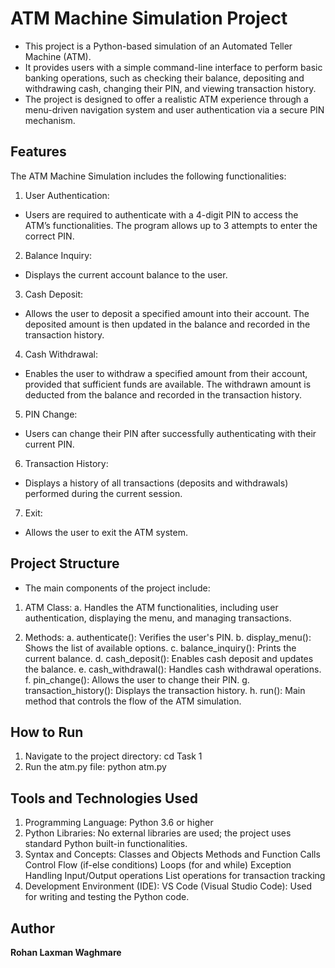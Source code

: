 # ATM Machine Simulation Project
- This project is a Python-based simulation of an Automated Teller Machine (ATM).
- It provides users with a simple command-line interface to perform basic banking operations, such as checking their balance, depositing and withdrawing cash, changing their PIN, and viewing transaction history.
- The project is designed to offer a realistic ATM experience through a menu-driven navigation system and user authentication via a secure PIN mechanism.

## Features
The ATM Machine Simulation includes the following functionalities:
1. User Authentication:
- Users are required to authenticate with a 4-digit PIN to access the ATM’s functionalities. The program allows up to 3 attempts to enter the correct PIN.
2. Balance Inquiry:
- Displays the current account balance to the user.
3. Cash Deposit:
- Allows the user to deposit a specified amount into their account. The deposited amount is then updated in the balance and recorded in the transaction history.
4. Cash Withdrawal:
- Enables the user to withdraw a specified amount from their account, provided that sufficient funds are available. The withdrawn amount is deducted from the balance and recorded in the transaction history.
5. PIN Change:
- Users can change their PIN after successfully authenticating with their current PIN.
6. Transaction History:
- Displays a history of all transactions (deposits and withdrawals) performed during the current session.
7. Exit:
- Allows the user to exit the ATM system.

## Project Structure
- The main components of the project include:

1. ATM Class:
a. Handles the ATM functionalities, including user authentication, displaying the menu, and managing transactions.

2. Methods:
a. authenticate(): Verifies the user's PIN.
b. display_menu(): Shows the list of available options.
c. balance_inquiry(): Prints the current balance.
d. cash_deposit(): Enables cash deposit and updates the balance.
e. cash_withdrawal(): Handles cash withdrawal operations.
f. pin_change(): Allows the user to change their PIN.
g. transaction_history(): Displays the transaction history.
h. run(): Main method that controls the flow of the ATM simulation.

## How to Run
1. Navigate to the project directory: cd Task 1
2. Run the atm.py file: python atm.py

## Tools and Technologies Used
1. Programming Language: Python 3.6 or higher
2. Python Libraries: No external libraries are used; the project uses standard Python built-in functionalities.
3. Syntax and Concepts:
        Classes and Objects
        Methods and Function Calls
        Control Flow (if-else conditions)
        Loops (for and while)
        Exception Handling
        Input/Output operations
        List operations for transaction tracking
4. Development Environment (IDE): VS Code (Visual Studio Code): Used for writing and testing the Python code.

## Author
**Rohan Laxman Waghmare**
